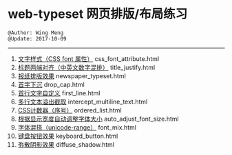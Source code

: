 # web-typeset 网页排版/布局练习
    @Author: Wing Meng
    @Update: 2017-10-09
---
1. [文字样式（CSS font 属性）](https://wingmeng.github.io/web-typeset/pages/css_font_attribute.html) css_font_attribute.html
1. [标题两端对齐（中英文数字混排）](https://wingmeng.github.io/web-typeset/pages/title_justify.html) title_justify.html
1. [报纸排版效果](https://wingmeng.github.io/web-typeset/pages/newspaper_typeset.html) newspaper_typeset.html
1. [首字下沉](https://wingmeng.github.io/web-typeset/pages/drop_cap.html) drop_cap.html
1. [首行文字自定义](https://wingmeng.github.io/web-typeset/pages/first_line.html) first_line.html
1. [多行文本溢出截取](https://wingmeng.github.io/web-typeset/pages/intercept_multiline_text.html) intercept_multiline_text.html
1. [CSS计数器（序号）](https://wingmeng.github.io/web-typeset/pages/ordered_list.html) ordered_list.html
1. [根据显示宽度自动调整字体大小](https://wingmeng.github.io/web-typeset/pages/auto_adjust_font_size.html) auto_adjust_font_size.html
1. [字体混搭（unicode-range）](https://wingmeng.github.io/web-typeset/pages/font_mix.html) font_mix.html
1. [键盘按钮效果](https://wingmeng.github.io/web-typeset/pages/keyboard_button.html) keyboard_button.html
1. [弥散阴影效果](https://wingmeng.github.io/web-typeset/pages/diffuse_shadow.html) diffuse_shadow.html
